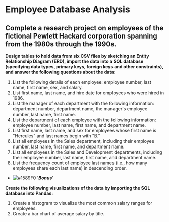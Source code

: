 # Employee Database Analysis

## Complete a research project on employees of the fictional Pewlett Hackard corporation spanning from the 1980s through the 1990s.

**Design tables to hold data from six CSV files by sketching an Entity Relationship Diagram (ERD), import the data into a SQL database (specifying data types, primary keys, foreign keys and other constraints), and answer the following questions about the data:**

1. List the following details of each employee: employee number, last name, first name, sex, and salary.
2. List first name, last name, and hire date for employees who were hired in 1986.
3. List the manager of each department with the following information: department number, department name, the manager's employee number, last name, first name.
4. List the department of each employee with the following information: employee number, last name, first name, and department name.
5. List first name, last name, and sex for employees whose first name is "Hercules" and last names begin with "B."
6. List all employees in the Sales department, including their employee number, last name, first name, and department name.
7. List all employees in the Sales and Development departments, including their employee number, last name, first name, and department name.
8. List the frequency count of employee last names (i.e., how many employees share each last name) in descending order.

- ![#1589F0](https://via.placeholder.com/15/1589F0/1589F0.png) '***Bonus***'

**Create the following visualizations of the data by importing the SQL database into Pandas:**

1. Create a histogram to visualize the most common salary ranges for employees.
2. Create a bar chart of average salary by title.